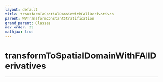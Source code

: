 ```yaml
---
layout: default
title: transformToSpatialDomainWithFAllDerivatives
parent: WVTransformConstantStratification
grand_parent: Classes
nav_order: 39
mathjax: true
---
```


#  transformToSpatialDomainWithFAllDerivatives




---


